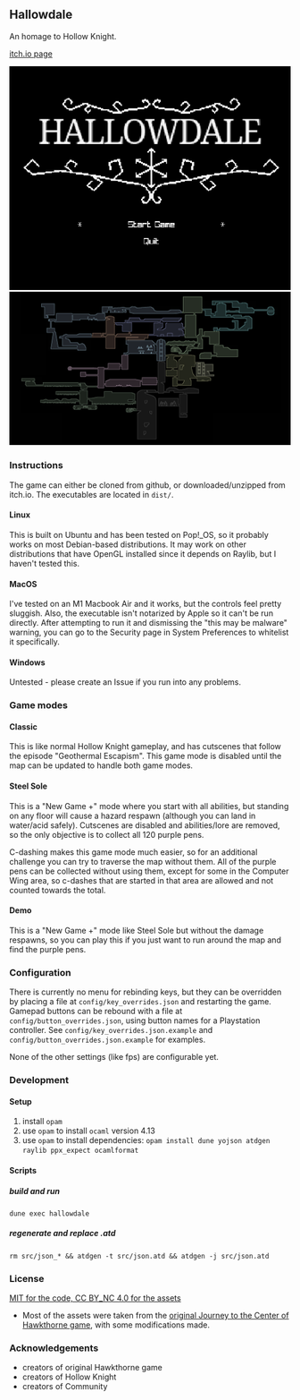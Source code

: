 
## Hallowdale

An homage to Hollow Knight.

[itch.io page](https://mega-dean.itch.io/hallowdale)

![main menu screenshot](./assets/main-menu-screenshot.png)
![world map screenshot](./assets/npcs/shared/world-map.png)


### Instructions

The game can either be cloned from github, or downloaded/unzipped from itch.io. The executables are
located in `dist/`.

#### Linux

This is built on Ubuntu and has been tested on Pop!_OS, so it probably works on most Debian-based
distributions. It may work on other distributions that have OpenGL installed since it depends on
Raylib, but I haven't tested this.

#### MacOS

I've tested on an M1 Macbook Air and it works, but the controls feel pretty sluggish. Also, the
executable isn't notarized by Apple so it can't be run directly. After attempting to run it and
dismissing the "this may be malware" warning, you can go to the Security page in System Preferences
to whitelist it specifically.

#### Windows

Untested - please create an Issue if you run into any problems.

### Game modes

#### Classic

This is like normal Hollow Knight gameplay, and has cutscenes that follow the episode "Geothermal
Escapism". This game mode is disabled until the map can be updated to handle both game modes.

#### Steel Sole

This is a "New Game +" mode where you start with all abilities, but standing on any floor will
cause a hazard respawn (although you can land in water/acid safely). Cutscenes are disabled and
abilities/lore are removed, so the only objective is to collect all 120 purple pens.

C-dashing makes this game mode much easier, so for an additional challenge you can try to traverse
the map without them. All of the purple pens can be collected without using them, except for some in
the Computer Wing area, so c-dashes that are started in that area are allowed and not counted towards
the total.

#### Demo

This is a "New Game +" mode like Steel Sole but without the damage respawns, so you can play this if
you just want to run around the map and find the purple pens.

### Configuration

There is currently no menu for rebinding keys, but they can be overridden by placing a file at
`config/key_overrides.json` and restarting the game. Gamepad buttons can be rebound with a file at
`config/button_overrides.json`, using button names for a Playstation controller. See
`config/key_overrides.json.example` and `config/button_overrides.json.example` for examples.

None of the other settings (like fps) are configurable yet.

### Development

#### Setup

1. install `opam`
2. use `opam` to install `ocaml` version 4.13
3. use `opam` to install dependencies: `opam install dune yojson atdgen raylib ppx_expect ocamlformat`

#### Scripts

##### build and run

```
dune exec hallowdale
```

##### regenerate and replace .atd

```
rm src/json_* && atdgen -t src/json.atd && atdgen -j src/json.atd
```

### License

[MIT for the code, CC BY_NC 4.0 for the assets](LICENSE.md)

- Most of the assets were taken from the [original Journey to the Center of Hawkthorne game](https://github.com/hawkthorne/hawkthorne-journey/tree/master/src/images), with some modifications made.

### Acknowledgements

- creators of original Hawkthorne game
- creators of Hollow Knight
- creators of Community
